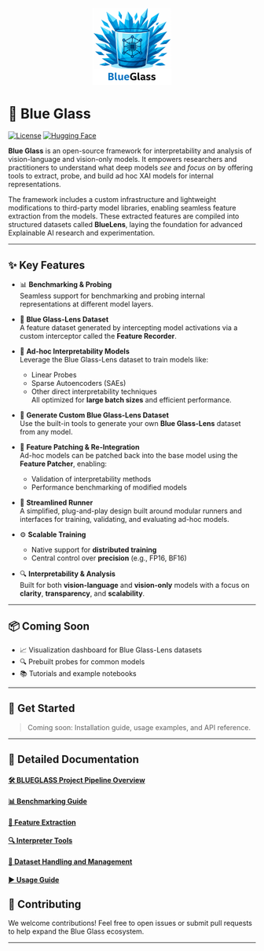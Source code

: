 <div align="center">
  <img src="docs/images/blueglass.png" alt="Blue Glass Logo" width="160"/>
</div>


# 🔷 Blue Glass

[![License](https://img.shields.io/badge/license-Apache_2.0-blue.svg)](LICENSE)
[![Hugging Face](https://img.shields.io/badge/dataset-Hugging%20Face-orange)](https://huggingface.co/)  

**Blue Glass** is an open-source framework for interpretability and analysis of vision-language and vision-only models. It empowers researchers and practitioners to understand what deep models *see* and *focus on* by offering tools to extract, probe, and build ad hoc XAI models for internal representations.

The framework includes a custom infrastructure and lightweight modifications to third-party model libraries, enabling seamless feature extraction from the models. These extracted features are compiled into structured datasets called **BlueLens**, laying the foundation for advanced Explainable AI research and experimentation.

---

## ✨ Key Features

- 📊 **Benchmarking & Probing**  
  Seamless support for benchmarking and probing internal representations at different model layers.
  
- 🧠 **Blue Glass-Lens Dataset**  
  A feature dataset generated by intercepting model activations via a custom interceptor called the **Feature Recorder**.

- 🧪 **Ad-hoc Interpretability Models**  
  Leverage the Blue Glass-Lens dataset to train models like:
  - Linear Probes  
  - Sparse Autoencoders (SAEs)  
  - Other direct interpretability techniques  
  All optimized for **large batch sizes** and efficient performance.

- 🧰 **Generate Custom Blue Glass-Lens Dataset**  
  Use the built-in tools to generate your own **Blue Glass-Lens** dataset from any model.
 
- 🔁 **Feature Patching & Re-Integration**  
  Ad-hoc models can be patched back into the base model using the **Feature Patcher**, enabling:  
  - Validation of interpretability methods  
  - Performance benchmarking of modified models

- 🚀 **Streamlined Runner**  
  A simplified, plug-and-play design built around modular runners and interfaces for training, validating, and evaluating ad-hoc models.

- ⚙️ **Scalable Training**  
  - Native support for **distributed training**  
  - Central control over **precision** (e.g., FP16, BF16)

- 🔍 **Interpretability & Analysis**  
  Built for both **vision-language** and **vision-only** models with a focus on **clarity**, **transparency**, and **scalability**.

---

## 📦 Coming Soon

- 📈 Visualization dashboard for Blue Glass-Lens datasets  
- 🔍 Prebuilt probes for common models  
- 📚 Tutorials and example notebooks

---

## 🧪 Get Started

> Coming soon: Installation guide, usage examples, and API reference.

---

## 📖 Detailed Documentation
#### [🛠️ BLUEGLASS Project Pipeline Overview](docs/project_execution_overview.md)
#### [📊 Benchmarking Guide](docs/benchmarking.md)
#### [🧩 Feature Extraction](docs/02_feature_extraction.md)
#### [🔍 Interpreter Tools](docs/03_interp_tools.md)
#### [📂 Dataset Handling and Management](docs/05_data_preparation.md)
#### [▶️ Usage Guide](docs/usage_guide.md)

## 🤝 Contributing

We welcome contributions! Feel free to open issues or submit pull requests to help expand the Blue Glass ecosystem.


---

